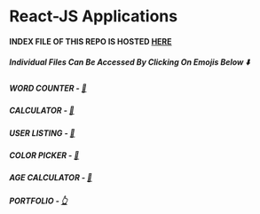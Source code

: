 # React-JS Applications
#### INDEX FILE OF THIS REPO IS HOSTED [HERE](https://shvm-k.github.io/React-JS)
##### Individual Files Can Be Accessed By Clicking On Emojis Below ⬇️
##### WORD COUNTER - [📇](https://word-counter-shvm.netlify.app)
##### CALCULATOR - [🧮](https://calculator-shvm.netlify.app)
##### USER LISTING - [👥](https://user-list-shvm.netlify.app)
##### COLOR PICKER - [🎨](https://color-picker-shvm.netlify.app)
##### AGE CALCULATOR - [👵](https://agecalculator-shvm.netlify.app)
##### PORTFOLIO - [👆](https://portfolio-shvm.netlify.app)
